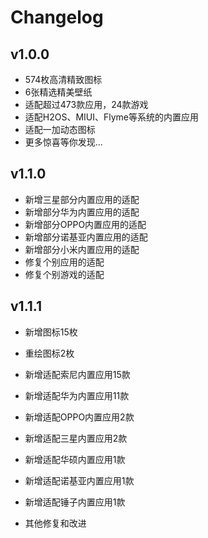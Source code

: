 # Changelog

## v1.0.0

- 574枚高清精致图标
- 6张精选精美壁纸
- 适配超过473款应用，24款游戏
- 适配H2OS、MIUI、Flyme等系统的内置应用
- 适配一加动态图标
- 更多惊喜等你发现...

## v1.1.0

- 新增三星部分内置应用的适配
- 新增部分华为内置应用的适配
- 新增部分OPPO内置应用的适配
- 新增部分诺基亚内置应用的适配
- 新增部分小米内置应用的适配
- 修复个别应用的适配
- 修复个别游戏的适配

## v1.1.1

- 新增图标15枚

- 重绘图标2枚

- 新增适配索尼内置应用15款

- 新增适配华为内置应用11款

- 新增适配OPPO内置应用2款

- 新增适配三星内置应用2款

- 新增适配华硕内置应用1款

- 新增适配诺基亚内置应用1款

- 新增适配锤子内置应用1款

- 其他修复和改进